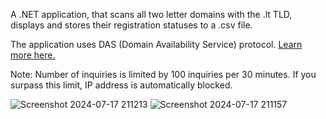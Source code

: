A .NET application, that scans all two letter domains with the .lt TLD, displays and stores their registration statuses to a .csv file.

The application uses DAS (Domain Availability Service) protocol. [Learn more here.](https://www.domreg.lt/en/faq/for-registrars/how-to-get-the-information-on-domains/) 

Note: Number of inquiries is limited by 100 inquiries per 30 minutes. If you surpass this limit, IP address is automatically blocked.

![Screenshot 2024-07-17 211213](https://github.com/user-attachments/assets/cd064bcf-ab62-4b64-a669-cbcb2a436dd1)
![Screenshot 2024-07-17 211157](https://github.com/user-attachments/assets/585050a6-d357-4174-95c8-98040d0ae75b)
